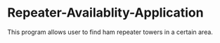 # Repeater-Availablity-Application
This program allows user to find ham repeater towers in a certain area.
